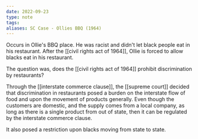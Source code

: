 ```yaml
---
date: 2022-09-23
type: note
tags:
aliases: SC Case - Ollies BBQ (1964)
---
```


Occurs in Ollie's BBQ place. He was racist and didn't let black people eat in his restaurant. After the [[civil rights act of 1964]], Ollie is forced to allow blacks eat in his restaurant.

The question was, does the [[civil rights act of 1964]] prohibit discrimination by restaurants?

Through the [[interstate commerce clause]], the [[supreme court]] decided that discrimination in restaurants posed a burden on the interstate flow of food and upon the movement of products generally. Even though the customers are domestic, and the supply comes from a local company, as long as there is a single product from out of state, then it can be regulated by the interstate commerce clause.

It also posed a restriction upon blacks moving from state to state.
